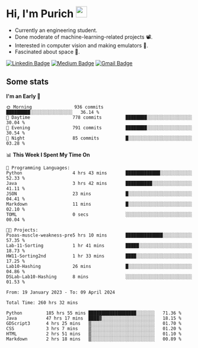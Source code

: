 <h1 align="left">Hi, I'm Purich
<img src="https://media.giphy.com/media/hvRJCLFzcasrR4ia7z/giphy.gif" width="30px"/></h1>

* Currently an engineering student.
* Done moderate of machine-learning-related projects :film_projector:.
* Interested in computer vision and making emulators :space_invader:.
* Fascinated about space :milky_way:.

[![Linkedin Badge](https://img.shields.io/badge/-Purich-blue?style=flat-square&logo=Linkedin&logoColor=white&link=https://www.linkedin.com/in/purich-siritip-16b3b3255/)](https://www.linkedin.com/in/purich-siritip-16b3b3255) [![Medium Badge](https://img.shields.io/badge/-@purich-gray?style=flat-square&labelColor=000000&logo=Medium&link=https://medium.com/@phuritsiritip)](https://medium.com/@phuritsiritip)
[![Gmail Badge](https://img.shields.io/badge/-mark.phurit@gmail.com-c14438?style=flat-square&logo=Gmail&logoColor=white&link=mailto:mark.phurit@gmail.com)](mailto:mark.phurit@gmail.com)

## Some stats

  
  <!--START_SECTION:waka-->
**I'm an Early 🐤** 

```text
🌞 Morning                936 commits         █████████░░░░░░░░░░░░░░░░   36.14 % 
🌆 Daytime                778 commits         ████████░░░░░░░░░░░░░░░░░   30.04 % 
🌃 Evening                791 commits         ████████░░░░░░░░░░░░░░░░░   30.54 % 
🌙 Night                  85 commits          █░░░░░░░░░░░░░░░░░░░░░░░░   03.28 % 
```


📊 **This Week I Spent My Time On** 

```text
💬 Programming Languages: 
Python                   4 hrs 43 mins       █████████████░░░░░░░░░░░░   52.33 % 
Java                     3 hrs 42 mins       ██████████░░░░░░░░░░░░░░░   41.11 % 
JSON                     23 mins             █░░░░░░░░░░░░░░░░░░░░░░░░   04.41 % 
Markdown                 11 mins             █░░░░░░░░░░░░░░░░░░░░░░░░   02.10 % 
TOML                     0 secs              ░░░░░░░░░░░░░░░░░░░░░░░░░   00.04 % 

🐱‍💻 Projects: 
Psoas-muscle-weakness-pre5 hrs 10 mins       ██████████████░░░░░░░░░░░   57.35 % 
Lab-11-Sorting           1 hr 41 mins        █████░░░░░░░░░░░░░░░░░░░░   18.73 % 
HW11-Sorting2nd          1 hr 33 mins        ████░░░░░░░░░░░░░░░░░░░░░   17.25 % 
Lab10-Hashing            26 mins             █░░░░░░░░░░░░░░░░░░░░░░░░   04.86 % 
DSLab-Lab10-Hashing      8 mins              ░░░░░░░░░░░░░░░░░░░░░░░░░   01.53 % 
```


<!--END_SECTION:waka-->

  <!--START_SECTION:waka-simple-->

```text
From: 19 January 2023 - To: 09 April 2024

Total Time: 260 hrs 32 mins

Python         185 hrs 55 mins ██████████████████░░░░░░░   71.36 %
Java           47 hrs 17 mins  ████▓░░░░░░░░░░░░░░░░░░░░   18.15 %
GDScript3      4 hrs 25 mins   ▒░░░░░░░░░░░░░░░░░░░░░░░░   01.70 %
CSS            3 hrs 7 mins    ▒░░░░░░░░░░░░░░░░░░░░░░░░   01.20 %
HTML           2 hrs 51 mins   ▒░░░░░░░░░░░░░░░░░░░░░░░░   01.10 %
Markdown       2 hrs 18 mins   ▒░░░░░░░░░░░░░░░░░░░░░░░░   00.89 %
```

<!--END_SECTION:waka-simple-->

  <!--![Anurag's GitHub stats](https://github-readme-stats.vercel.app/api?username=vikimark&show_icons=true&theme=gruvbox_light)-->
  
<!--
**vikimark/vikimark** is a ✨ _special_ ✨ repository because its `README.md` (this file) appears on your GitHub profile.

Here are some ideas to get you started:

- 🔭 I’m currently working on ...
- 🌱 I’m currently learning ...
- 👯 I’m looking to collaborate on ...
- 🤔 I’m looking for help with ...
- 💬 Ask me about ...
- 📫 How to reach me: ...
- 😄 Pronouns: ...
- ⚡ Fun fact: ...
-->
